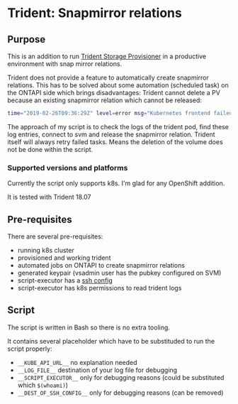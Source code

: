 Trident: Snapmirror relations
=============================

## Purpose
This is an addition to run [Trident Storage Provisioner](https://github.com/netapp/trident) in a productive environment with snap mirror relations.

Trident does not provide a feature to automatically create snapmirror relations. This has to be solved about some automation (scheduled task) on the ONTAPI side which brings disadvantages: Trident cannot delete a PV because an existing snapmirror relation which cannot be released:
```bash
time="2019-02-26T09:36:29Z" level=error msg="Kubernetes frontend failed to delete the volume for PV __PV_NAME__: error destroying volume __VOLUME_NAME__: API status: failed, Reason: Volume \"__VOLUME__NAME__\" in Vserver \"__SVM__\" is the source endpoint of one or more SnapMirror relationships. Before you delete the volume, you must release the source information of the SnapMirror relationships using \"snapmirror release\". To display the destinations to be used in the \"snapmirror release\" commands, use the \"snapmirror list-destinations -source-vserver __SVM__ -source-volume __VOLUME_NAME__\" command., Code: 18436. Will eventually retry, but volume and PV may need to be manually deleted."
```

The approach of my script is to check the logs of the trident pod, find these log entries, connect to svm and release the snapmirror relation. Trident itself will always retry failed tasks. Means the deletion of the volume does not be done within the script.

### Supported versions and platforms
Currently the script only supports k8s. I'm glad for any OpenShift addition.

It is tested with Trident 18.07

## Pre-requisites
There are several pre-requisites:
* running k8s cluster
* provisioned and working trident
* automated jobs on ONTAPI to create snapmirror relations
* generated keypair (vsadmin user has the pubkey configured on SVM)
* script-executor has a [ssh config](examples/ssh_config)
* script-executor has k8s permissions to read trident logs

## Script
The script is written in Bash so there is no extra tooling.

It contains several placeholder which have to be substituded to run the script properly:
* `__KUBE_API_URL__` no explanation needed
* `__LOG_FILE__` destination of your log file for debugging
* `__SCRIPT_EXECUTOR__` only for debugging reasons (could be substituted which `$(whoami)`)
* `__DEST_OF_SSH_CONFIG__` only for debugging reasons (can be removed)
